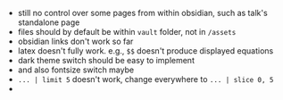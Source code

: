 - still no control over some pages from within obsidian, such as talk's standalone page
- files should by default be within `vault` folder, not in `/assets`
- obsidian links don't work so far
- latex doesn't fully work. e.g., `$$` doesn't produce displayed equations
- dark theme switch should be easy to implement
- and also fontsize switch maybe
- `... | limit 5` doesn't work, change everywhere to `... | slice 0, 5`
- 